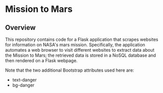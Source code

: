 # Mission to Mars

## Overview
This repository contains code for a Flask application that scrapes websites for information on NASA's mars mission. Specifically, the application automates a web browser to visit different websites to extract data about the Mission to Mars; the retrieved data is stored in a NoSQL database and then rendered on a Flask webpage.

Note that the two additional Bootstrap attributes used here are:
* text-danger
* bg-danger
